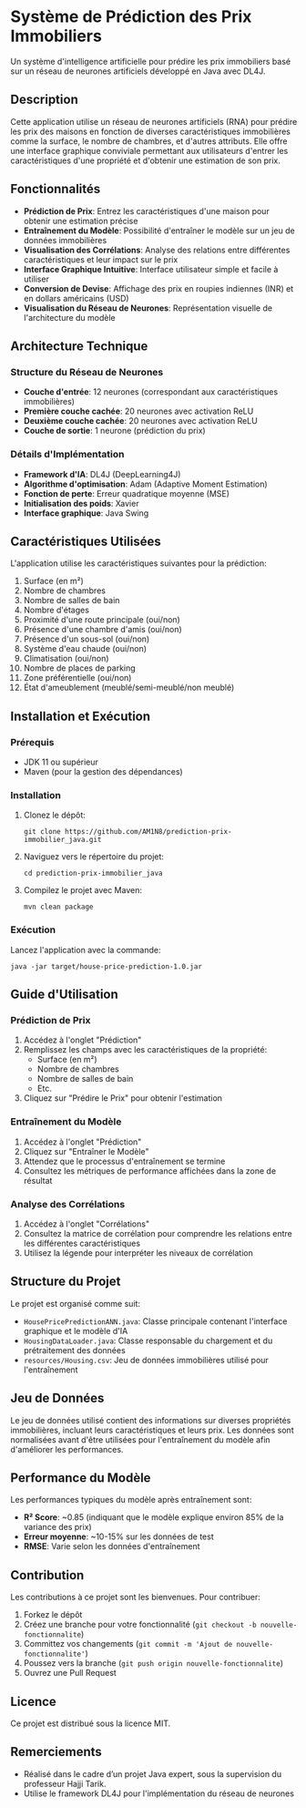 # Système de Prédiction des Prix Immobiliers

Un système d'intelligence artificielle pour prédire les prix immobiliers basé sur un réseau de neurones artificiels développé en Java avec DL4J.

## Description

Cette application utilise un réseau de neurones artificiels (RNA) pour prédire les prix des maisons en fonction de diverses caractéristiques immobilières comme la surface, le nombre de chambres, et d'autres attributs. Elle offre une interface graphique conviviale permettant aux utilisateurs d'entrer les caractéristiques d'une propriété et d'obtenir une estimation de son prix.

## Fonctionnalités

- **Prédiction de Prix**: Entrez les caractéristiques d'une maison pour obtenir une estimation précise
- **Entraînement du Modèle**: Possibilité d'entraîner le modèle sur un jeu de données immobilières
- **Visualisation des Corrélations**: Analyse des relations entre différentes caractéristiques et leur impact sur le prix
- **Interface Graphique Intuitive**: Interface utilisateur simple et facile à utiliser
- **Conversion de Devise**: Affichage des prix en roupies indiennes (INR) et en dollars américains (USD)
- **Visualisation du Réseau de Neurones**: Représentation visuelle de l'architecture du modèle

## Architecture Technique

### Structure du Réseau de Neurones
- **Couche d'entrée**: 12 neurones (correspondant aux caractéristiques immobilières)
- **Première couche cachée**: 20 neurones avec activation ReLU
- **Deuxième couche cachée**: 20 neurones avec activation ReLU
- **Couche de sortie**: 1 neurone (prédiction du prix)

### Détails d'Implémentation
- **Framework d'IA**: DL4J (DeepLearning4J)
- **Algorithme d'optimisation**: Adam (Adaptive Moment Estimation)
- **Fonction de perte**: Erreur quadratique moyenne (MSE)
- **Initialisation des poids**: Xavier
- **Interface graphique**: Java Swing

## Caractéristiques Utilisées

L'application utilise les caractéristiques suivantes pour la prédiction:

1. Surface (en m²)
2. Nombre de chambres
3. Nombre de salles de bain
4. Nombre d'étages
5. Proximité d'une route principale (oui/non)
6. Présence d'une chambre d'amis (oui/non)
7. Présence d'un sous-sol (oui/non)
8. Système d'eau chaude (oui/non)
9. Climatisation (oui/non)
10. Nombre de places de parking
11. Zone préférentielle (oui/non)
12. État d'ameublement (meublé/semi-meublé/non meublé)

## Installation et Exécution

### Prérequis
- JDK 11 ou supérieur
- Maven (pour la gestion des dépendances)

### Installation
1. Clonez le dépôt:
   ```
   git clone https://github.com/AM1N8/prediction-prix-immobilier_java.git
   ```

2. Naviguez vers le répertoire du projet:
   ```
   cd prediction-prix-immobilier_java
   ```

3. Compilez le projet avec Maven:
   ```
   mvn clean package
   ```

### Exécution
Lancez l'application avec la commande:
```
java -jar target/house-price-prediction-1.0.jar
```

## Guide d'Utilisation

### Prédiction de Prix
1. Accédez à l'onglet "Prédiction"
2. Remplissez les champs avec les caractéristiques de la propriété:
    - Surface (en m²)
    - Nombre de chambres
    - Nombre de salles de bain
    - Etc.
3. Cliquez sur "Prédire le Prix" pour obtenir l'estimation

### Entraînement du Modèle
1. Accédez à l'onglet "Prédiction"
2. Cliquez sur "Entraîner le Modèle"
3. Attendez que le processus d'entraînement se termine
4. Consultez les métriques de performance affichées dans la zone de résultat

### Analyse des Corrélations
1. Accédez à l'onglet "Corrélations"
2. Consultez la matrice de corrélation pour comprendre les relations entre les différentes caractéristiques
3. Utilisez la légende pour interpréter les niveaux de corrélation

## Structure du Projet

Le projet est organisé comme suit:

- `HousePricePredictionANN.java`: Classe principale contenant l'interface graphique et le modèle d'IA
- `HousingDataLoader.java`: Classe responsable du chargement et du prétraitement des données
- `resources/Housing.csv`: Jeu de données immobilières utilisé pour l'entraînement

## Jeu de Données

Le jeu de données utilisé contient des informations sur diverses propriétés immobilières, incluant leurs caractéristiques et leurs prix. Les données sont normalisées avant d'être utilisées pour l'entraînement du modèle afin d'améliorer les performances.

## Performance du Modèle

Les performances typiques du modèle après entraînement sont:
- **R² Score**: ~0.85 (indiquant que le modèle explique environ 85% de la variance des prix)
- **Erreur moyenne**: ~10-15% sur les données de test
- **RMSE**: Varie selon les données d'entraînement

## Contribution

Les contributions à ce projet sont les bienvenues. Pour contribuer:

1. Forkez le dépôt
2. Créez une branche pour votre fonctionnalité (`git checkout -b nouvelle-fonctionnalite`)
3. Committez vos changements (`git commit -m 'Ajout de nouvelle-fonctionnalite'`)
4. Poussez vers la branche (`git push origin nouvelle-fonctionnalite`)
5. Ouvrez une Pull Request

## Licence

Ce projet est distribué sous la licence MIT. 

## Remerciements

-  Réalisé dans le cadre d’un projet Java expert, sous la supervision du professeur Hajji Tarik.
- Utilise le framework DL4J pour l'implémentation du réseau de neurones